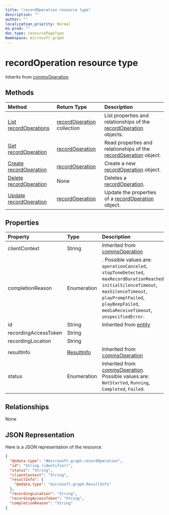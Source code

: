 ```yaml
---
title: "recordOperation resource type"
description: ""
author: ""
localization_priority: Normal
ms.prod: ""
doc_type: resourcePageType
Namespace: microsoft.graph
---
```



# recordOperation resource type




Inherits from [commsOperation](../resources/commsOperation.md)

## Methods
|Method|Return Type|Description|
|:---|:---|:---|
|[List recordOperations](../api/recordoperation-list.md)|[recordOperation](../resources/recordOperation.md) collection|List properties and relationships of the [recordOperation](../resources/recordoperation.md) objects.|
|[Get recordOperation](../api/recordoperation-get.md)|[recordOperation](../resources/recordOperation.md)|Read properties and relationships of the [recordOperation](../resources/recordoperation.md) object.|
|[Create recordOperation](../api/recordoperation-create.md)|[recordOperation](../resources/recordOperation.md)|Create a new [recordOperation](../resources/recordoperation.md) object.|
|[Delete recordOperation](../api/recordoperation-delete.md)|None|Deletes a [recordOperation](../resources/recordoperation.md).|
|[Update recordOperation](../api/recordoperation-update.md)|[recordOperation](../resources/recordOperation.md)|Update the properties of a [recordOperation](../resources/recordoperation.md) object.|

## Properties
|Property|Type|Description|
|:---|:---|:---|
|clientContext|String| Inherited from [commsOperation](../resources/commsOperation.md)|
|completionReason|Enumeration|. Possible values are: `operationCanceled`, `stopToneDetected`, `maxRecordDurationReached`, `initialSilenceTimeout`, `maxSilenceTimeout`, `playPromptFailed`, `playBeepFailed`, `mediaReceiveTimeout`, `unspecifiedError`.|
|id|String| Inherited from [entity](../resources/entity.md)|
|recordingAccessToken|String||
|recordingLocation|String||
|resultInfo|[ResultInfo](../resources/ResultInfo.md)| Inherited from [commsOperation](../resources/commsOperation.md)|
|status|Enumeration| Inherited from [commsOperation](../resources/commsOperation.md). Possible values are: `NotStarted`, `Running`, `Completed`, `Failed`.|

## Relationships
None

## JSON Representation
Here is a JSON representation of the resource.
<!-- {
  "blockType": "resource",
  "keyProperty": "id",
  "@odata.type": "microsoft.graph.recordOperation",
  "baseType": "microsoft.graph.commsOperation",
  "openType": true
}
-->
``` json
{
  "@odata.type": "#microsoft.graph.recordOperation",
  "id": "String (identifier)",
  "status": "String",
  "clientContext": "String",
  "resultInfo": {
    "@odata.type": "microsoft.graph.ResultInfo"
  },
  "recordingLocation": "String",
  "recordingAccessToken": "String",
  "completionReason": "String"
}
```

